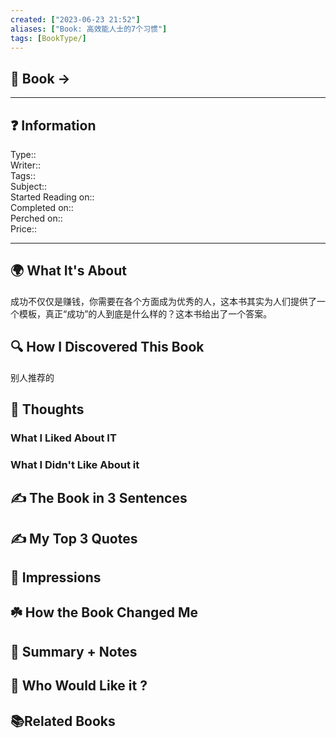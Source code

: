 ```yaml
---
created: ["2023-06-23 21:52"]
aliases: ["Book: 高效能人士的7个习惯"]
tags: [BookType/]
---
```


## 📔 Book ->

___

## ❓ Information

Type::  
Writer::  
Tags::  
Subject::  
Started Reading on::  
Completed on::  
Perched on::  
Price::

___

## 🌍 What It's About

成功不仅仅是赚钱，你需要在各个方面成为优秀的人，这本书其实为人们提供了一个模板，真正“成功”的人到底是什么样的？这本书给出了一个答案。

## 🔍 How I Discovered This Book

别人推荐的

## 🧠 Thoughts

### What I Liked About IT

### What I Didn't Like About it

## ✍️ The Book in 3 Sentences

## ✍️ My Top 3 Quotes

## 🎨 Impressions

## ☘️ How the Book Changed Me

## 📒 Summary + Notes

## 🥰 Who Would Like it ?

## 📚Related Books
